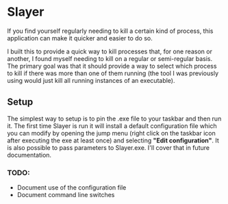 Slayer
======

If you find yourself regularly needing to kill a certain kind of process, this application can make it quicker and easier to do so.

I built this to provide a quick way to kill processes that, for one reason or another, I found myself needing to kill on a regular or semi-regular basis. The primary goal was that it should provide a way to select which process to kill if there was more than one of them running (the tool I was previously using would just kill all running instances of an executable).

## Setup

The simplest way to setup is to pin the .exe file to your taskbar and then run it. The first time Slayer is run it will install a default configuration file which you can modify by opening the jump menu (right click on the taskbar icon after executing the exe at least once) and selecting **"Edit configuration"**. It is also possible to pass parameters to Slayer.exe. I'll cover that in future documentation.

### TODO: 
* Document use of the configuration file
* Document command line switches
